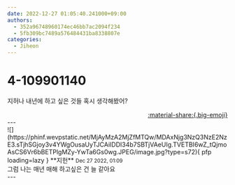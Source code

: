 ```yaml
---
date: 2022-12-27 01:05:40.241000+09:00
authors:
  - 352a96748960174ec46bb7ac2094f234
  - 5fb309bc7489a576484431ba8338807e
categories:
  - Jiheon
---
```


# 4-109901140

<div class="post-container" markdown="1">
<div class="content-container md-sidebar__scrollwrap" markdown="1">

지허나 내년에 하고 싶은 것들 혹시 생각해봤어?

</div>
</div>

<div style="text-align: right;" markdown="1">
<a href="https://weverse.io/fromis9/fanpost/4-109901140" style="text-align: right;">:material-share:{.big-emoji}</a>
</div>
---

<div class="comments-container md-sidebar__scrollwrap" markdown="1">
<div class="comment" markdown="1">
<div class='id-container' markdown="1">
![](https://phinf.wevpstatic.net/MjAyMzA2MjZfMTQw/MDAxNjg3NzQ3NzE2NzE3.sTjhSGjoy3v4YWgOusaUyTJCAiIDDI34b7SBTjVAeUIg.TVETBI6wZ_tQjmoAsCS6Vr6bBETPlgMZy-YwTa6Gs0wg.JPEG/image.jpg?type=s72){ pfp loading=lazy }
**<span class="artist">지헌</span>** <small>Dec 27 2022, 01:09</small><br>
</div>
<div class='comment-body' markdown="1">
그럼 나는 매년 매해 하고싶은 건 늘 같아요
</div>
</div>
</div>
---
